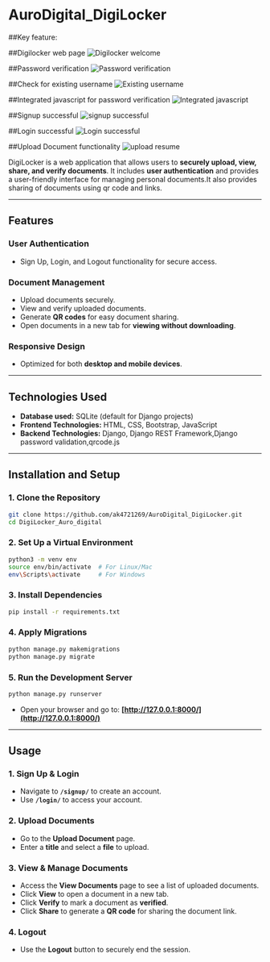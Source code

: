 # AuroDigital_DigiLocker

##Key feature:

##Digilocker web page
![Digilocker welcome](https://github.com/user-attachments/assets/01504079-5a91-4ace-a5ad-9690b6bee7b1)

##Password verification
![Password verification](https://github.com/user-attachments/assets/7411287f-dcd3-4b7d-a124-710bcb2beb2f)

##Check for existing username
![Existing username](https://github.com/user-attachments/assets/7928da5d-63f1-46b7-8686-d82dbcead866)

##Integrated javascript for password verification
![Integrated javascript](https://github.com/user-attachments/assets/244b894e-259a-4743-8623-c2d8a6f57256)

##Signup successful
![signup successful](https://github.com/user-attachments/assets/16916152-a53f-4643-80e2-6c08b846a6dc)

##Login successful
![Login successful](https://github.com/user-attachments/assets/3bed8442-c3c1-4feb-a817-118a0d907fd9)

##Upload Document functionality
![upload resume](https://github.com/user-attachments/assets/8e76d4d9-4cb1-43fb-8afc-b39890a3fc1b)



DigiLocker  is a web application that allows users to **securely upload, view, share, and verify documents**. It includes **user authentication** and provides a user-friendly interface for managing personal documents.It also provides sharing of documents using  qr code and links.

---

## **Features**  

### **User Authentication**  
- Sign Up, Login, and Logout functionality for secure access.  

### **Document Management**  
- Upload documents securely.  
- View and verify uploaded documents.  
- Generate **QR codes** for easy document sharing.  
- Open documents in a new tab for **viewing without downloading**.  

### **Responsive Design**  
- Optimized for both **desktop and mobile devices**.  

---

## **Technologies Used**  
- **Database used:** SQLite (default for Django projects)
- **Frontend Technologies:** HTML, CSS, Bootstrap, JavaScript    
- **Backend Technologies:** Django, Django REST Framework,Django password validation,qrcode.js

---

## **Installation and Setup**  

### **1. Clone the Repository**  
```sh
git clone https://github.com/ak4721269/AuroDigital_DigiLocker.git
cd DigiLocker_Auro_digital
```

### **2. Set Up a Virtual Environment**  
```sh
python3 -m venv env
source env/bin/activate  # For Linux/Mac
env\Scripts\activate     # For Windows
```

### **3. Install Dependencies**  
```sh
pip install -r requirements.txt
```

### **4. Apply Migrations**  
```sh
python manage.py makemigrations
python manage.py migrate
```

### **5. Run the Development Server**  
```sh
python manage.py runserver
```

- Open your browser and go to: **[http://127.0.0.1:8000/](http://127.0.0.1:8000/)**  

---

## **Usage**  

### **1. Sign Up & Login**  
- Navigate to **`/signup/`** to create an account.  
- Use **`/login/`** to access your account.  

### **2. Upload Documents**  
- Go to the **Upload Document** page.  
- Enter a **title** and select a **file** to upload.  

### **3. View & Manage Documents**  
- Access the **View Documents** page to see a list of uploaded documents.  
- Click **View** to open a document in a new tab.  
- Click **Verify** to mark a document as **verified**.  
- Click **Share** to generate a **QR code** for sharing the document link.  

### **4. Logout**  
- Use the **Logout** button to securely end the session.  


